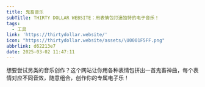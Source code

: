 ```yaml
---
title: 鬼畜音乐
subTitle: THIRTY DOLLAR WEBSITE：用表情包打造独特的电子音乐！
tags:
  - 工具
link: 'https://thirtydollar.website/'
icon: "https://thirtydollar.website/assets/\U0001F5FF.png"
abbrlink: d62213e7
date: 2025-03-02 11:47:11
---
```


想要尝试另类的音乐创作？这个网站让你用各种表情包拼出一首鬼畜神曲，每个表情对应不同音效，随意组合，创作你的专属电子乐！